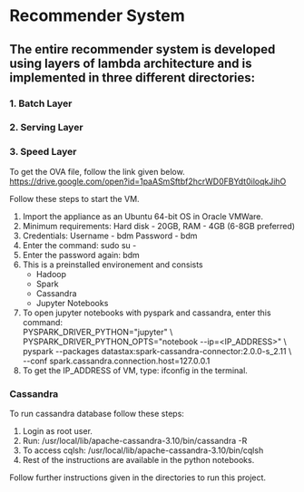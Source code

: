 # Recommender System  

## The entire recommender system is developed using layers of lambda architecture and is implemented in three different directories:
### 1. Batch Layer
### 2. Serving Layer
### 3. Speed Layer  

To get the OVA file, follow the link given below.  
https://drive.google.com/open?id=1paASmSftbf2hcrWD0FBYdt0iloqkJihO  

Follow these steps to start the VM.  
1. Import the appliance as an Ubuntu 64-bit OS in Oracle VMWare.  
2. Minimum requirements: Hard disk - 20GB, RAM - 4GB (6-8GB preferred)  
3. Credentials: Username - bdm Password - bdm   
4. Enter the command: sudo su -  
5. Enter the password again: bdm  
6. This is a preinstalled environement and consists  
	- Hadoop
	- Spark
	- Cassandra
	- Jupyter Notebooks  
7. To open jupyter notebooks with pyspark and cassandra, enter this command:  
PYSPARK_DRIVER_PYTHON="jupyter" \  
PYSPARK_DRIVER_PYTHON_OPTS="notebook --ip=<IP_ADDRESS>" \  
pyspark --packages datastax:spark-cassandra-connector:2.0.0-s_2.11 \  
--conf spark.cassandra.connection.host=127.0.0.1  
8. To get the IP_ADDRESS of VM, type: ifconfig in the terminal.  

### Cassandra
To run cassandra database follow these steps:  
1. Login as root user.  
2. Run: /usr/local/lib/apache-cassandra-3.10/bin/cassandra -R  
3. To access cqlsh: /usr/local/lib/apache-cassandra-3.10/bin/cqlsh  
4. Rest of the instructions are available in the python notebooks.  

Follow further instructions given in the directories to run this project.  